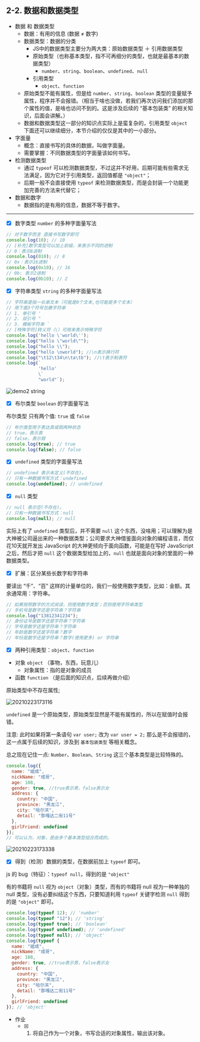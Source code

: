 ## 2-2. 数据和数据类型

- 数据 和 数据类型
  - 数据：有用的信息 (数据 ≠ 数字)
  - 数据类型：数据的分类
    - JS中的数据类型主要分为两大类：原始数据类型 ＋ 引用数据类型
    - 原始类型（也称基本类型，指不可再细分的类型，也就是最基本的数据类型）
      - `number`、`string`、`boolean`、`undefined`、`null`
    - 引用类型
      - `object`、`function`
  - 原始类型不能有属性，但是给 `number`、`string`、`boolean` 类型的变量赋予属性，程序并不会报错。（相当于啥也没做，若我们再次访问我们添加的那个属性的值，是啥也访问不到的。这是涉及后续的 “基本包装类” 的相关知识，后面会讲解。）
  - 数据和数据类型这一部分的知识点实际上是蛮复杂的，引用类型 `object` 下面还可以继续细分，本节介绍的仅仅是其中的一小部分。
- 字面量
  - 概念：直接书写的具体的数据，叫做字面量。
  - 需要掌握：不同数据类型的字面量该如何书写。
- 检测数据类型
  - 通过 `typeof` 可以检测数据类型，不过这并不好用，后期可能有些需求无法满足，因为它对于引用类型，返回值都是 `"object"`；
  - 后期一般不会直接使用 `typeof` 来检测数据类型，而是会封装一个功能更加完善的方法来代替它；
- 数据和数字
  - 数据指的是有用的信息，数据不等于数字。

---

- [x] 数字类型 `number` 的多种字面量写法

```js
// 对于数字而言 直接书写数字即可
console.log(10); // 10
// [补充]数字类型可以加上前缀，来表示不同的进制
// 0：表示8进制
console.log(010); // 8
// 0x：表示16进制
console.log(0x10); // 16
// 0b: 表示2进制
console.log(0b10); // 2
```

- [x] 字符串类型 `string` 的多种字面量写法

```js
// 字符串是指一长串文本（可能是0个文本,也可能是多个文本）
// 用下面3个符号包裹字符串
// 1. 单引号 '
// 2. 双引号 "
// 3. 模板字符串 `
// [特殊字符]转义符（\）可用来表示特殊字符
console.log('hello \'world\'');
console.log("hello \"world\"");
console.log("hello \\");
console.log("hello \nworld"); //\n表示换行符
console.log("\t12\t34\n\ta\tb"); //\t表示制表符
console.log(`
            'hello'
            \`
            "world"`);
```

![demo2 string](https://cdn.jsdelivr.net/gh/123taojiale/dahuyou_picture@main/blogs/20210223171550.png)

- [x] 布尔类型 `boolean` 的字面量写法

布尔类型 只有两个值: `true` 或 `false`

```js
// 布尔类型用于表达真或假两种状态
// true，表示真
// false，表示假
console.log(true); // true
console.log(false); // false
```

- [x] `undefined` 类型的字面量写法

```js
// undefined 表示未定义(不存在)。
// 只有一种数据书写方式：undefined
console.log(undefined); // undefined
```

- [x] `null` 类型

```js
// null 表示空(不存在)。
// 只有一种数据书写方式：null
console.log(null); // null
```

实际上有了 `undefined` 类型后，并不需要 `null` 这个东西，没啥用；可以理解为是大神被公司逼出来的一种数据类型；公司要求大神借鉴面向对象的编程语言，而仅花10天就开发出 JavaScript 的大神更倾向于面向函数，可能是在写好 JavaScript 之后，然后才把 `null` 这个数据类型给加上的，`null` 也就是面向对象的里面的一种数据类型。

- [x] 扩展：区分某些长数字和字符串

要读出 “千”、“百” 这样的计量单位的，我们一般使用数字类型，比如：金额。其余通常用：字符串。

```js
// 如果按照数字的方式阅读，则使用数字类型；否则使用字符串类型
// 手机号是数字还是字符串？字符串
console.log("13812341234");
// 身份证号是数字还是字符串？字符串
// 学号是数字还是字符串？字符串
// 年龄是数字还是字符串？数字
// 年份是数字还是字符串？数字(使用更多) or 字符串
```

- [x] 两种引用类型：`object`、`function`

- 对象 `object` （事物，东西，玩意儿）
  - 对象属性：指的是对象的成员
- 函数 `function` （是后面的知识点，后续再做介绍）

原始类型中不存在属性;

![20210223173116](https://cdn.jsdelivr.net/gh/123taojiale/dahuyou_picture@main/blogs/20210223173116.png)

`undefined` 是一个原始类型，原始类型显然是不能有属性的，所以在赋值时会报错。

注意: 此时如果将第一条语句 `var user;` 改为 `var user = 2;` 那么是不会报错的，这一点属于后续的知识，涉及到 `基本包装类型` 等相关概念。

总之现在记住一点: `Number`、`Boolean`、`String` 这三个基本类型是比较特殊的。

```js
console.log({
  name: "姬成",
  nickName: "成哥",
  age: 108,
  gender: true, //true表示男，false表示女
  address: {
    country: "中国",
    province: "黑龙江",
    city: "哈尔滨",
    detail: "那嘎达二街11号"
  },
  girlFriend: undefined
});
// 可以认为，对象，是由多个基本类型组合而成的。
```

![20210223173338](https://cdn.jsdelivr.net/gh/123taojiale/dahuyou_picture@main/blogs/20210223173338.png)

- [x] 得到（检测）数据的类型，在数据前加上 `typeof` 即可。

js 的 bug（特征）：`typeof null`，得到的是 `"object"`

有的书籍将 `null` 视为 `object`（对象）类型，而有的书籍将 null 视为一种单独的 null 类型，没有必要纠结这个东西，只要知道利用 `typeof` 关键字检测 `null` 得到的是 `"object"` 即可。

```js
console.log(typeof 12); // 'number'
console.log(typeof "12"); // 'string'
console.log(typeof true); // 'boolean'
console.log(typeof undefined); // 'undefined'
console.log(typeof null); // 'object'
console.log(typeof {
  name: "姬成",
  nickName: "成哥",
  age: 108,
  gender: true, //true表示男，false表示女
  address: {
    country: "中国",
    province: "黑龙江",
    city: "哈尔滨",
    detail: "那嘎达二街11号"
  },
  girlFriend: undefined
}); // 'object'
```


- 作业
  - [x] 1. 将自己作为一个对象，书写合适的对象属性，输出该对象。
